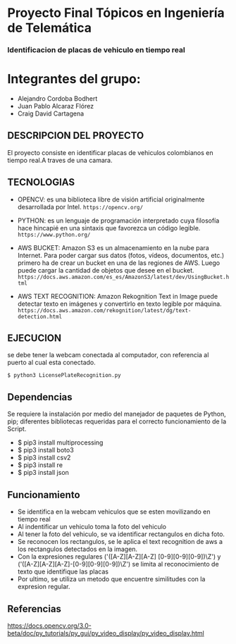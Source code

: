 # Proyecto Final Tópicos en Ingeniería de Telemática 
   ### Identificacion de placas de vehiculo en tiempo real
  
  # Integrantes del grupo:
  * Alejandro Cordoba Bodhert 
  * Juan Pablo Alcaraz Flórez 
  * Craig David Cartagena 


  ## DESCRIPCION DEL PROYECTO
  El proyecto consiste en identificar placas de vehiculos colombianos en tiempo real.A traves de una camara.

  ## TECNOLOGIAS

   - OPENCV: es una biblioteca libre de visión artificial originalmente desarrollada por Intel. ``` https://opencv.org/ ```
   
   - PYTHON: es un lenguaje de programación interpretado cuya filosofía hace hincapié en una sintaxis que favorezca un código legible. ``` https://www.python.org/ ```
   
   - AWS BUCKET: Amazon S3 es un almacenamiento en la nube para Internet. Para poder cargar sus datos (fotos, vídeos, documentos, etc.) primero ha de crear un bucket en una de las regiones de AWS. Luego puede cargar la cantidad de objetos que desee en el bucket.  ``` https://docs.aws.amazon.com/es_es/AmazonS3/latest/dev/UsingBucket.html  ```
   
   - AWS TEXT RECOGNITION: Amazon Rekognition Text in Image puede detectar texto en imágenes y convertirlo en texto legible por máquina. ``` https://docs.aws.amazon.com/rekognition/latest/dg/text-detection.html ```
   
   ## EJECUCION
   
   se debe tener la webcam conectada al computador, con referencia al puerto al cual esta conectado.
   

  ``` $ python3 LicensePlateRecognition.py  ```


   ## Dependencias

   Se requiere la instalación por medio del manejador de paquetes de Python, pip; diferentes bibliotecas requeridas para el correcto funcionamiento de la Script.
   
   - $ pip3 install multiprocessing
   - $ pip3 install boto3
   - $ pip3 install csv2
   - $ pip3 install re
   - $ pip3 install json

   ## Funcionamiento
   
   - Se identifica en la webcam vehiculos que se esten movilizando en tiempo real
   - Al indentificar un vehiculo toma la foto del vehiculo
   - Al tener la foto del vehiculo, se va identificar rectangulos en dicha foto.
   - Se reconocen los rectangulos, se le aplica el text recognition de aws a los rectangulos detectados en la imagen.
   - Con la expresiones regulares ('([A-Z][A-Z][A-Z] [0-9][0-9][0-9])\Z') y ('([A-Z][A-Z][A-Z]-[0-9][0-9][0-9])\Z') se limita al reconocimiento de texto que identifique las placas
   - Por ultimo, se utiliza un metodo que encuentre similitudes con la expresion regular.

   
## Referencias

https://docs.opencv.org/3.0-beta/doc/py_tutorials/py_gui/py_video_display/py_video_display.html
